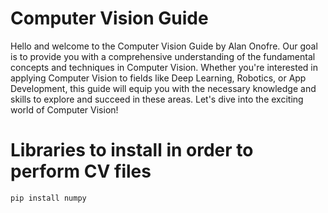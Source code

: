 # Computer Vision Guide
Hello and welcome to the Computer Vision Guide by Alan Onofre. Our goal is to provide you with a comprehensive understanding of the fundamental concepts and techniques in Computer Vision. Whether you're interested in applying Computer Vision to fields like Deep Learning, Robotics, or App Development, this guide will equip you with the necessary knowledge and skills to explore and succeed in these areas. Let's dive into the exciting world of Computer Vision!

# Libraries to install in order to perform CV files
`pip install numpy`
